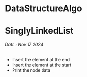 # DataStructureAlgo
# SinglyLinkedList
<h6>Date : Nov 17 2024</h6>
<ul>
  <li>Insert the element at the end</li>
  <li>Insert the element at the start</li>
  <li>Print the node data</li>
</ul>
